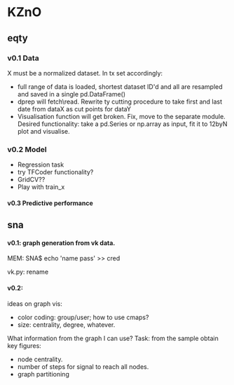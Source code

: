 # KZnO

## eqty 
### v0.1 Data 
X must be a normalized dataset. In tx set accordingly: 
* full range of data is loaded, shortest dataset ID'd and all are resampled and saved in a single pd.DataFrame()
* dprep will fetch\read. Rewrite ty cutting procedure to take first and last date from dataX as cut points for dataY
* Visualisation function will get broken. Fix, move to the separate module. Desired functionality: take a pd.Series or np.array as input, fit it to 12byN plot and visualise. 
### v0.2 Model
* Regression task  
* try TFCoder functionality?
* GridCV??
* Play with train_x

#### v0.3 Predictive performance

## sna
#### v0.1: graph generation from vk data.
MEM: 
SNA$ echo 'name pass' >> cred

vk.py: rename 	
#### v0.2: 
ideas on graph vis:
* color coding: group/user; how to use cmaps?
* size: centrality, degree, whatever. 

What information from the graph I can use?
Task: from the sample obtain key figures:
* node centrality.
* number of steps for signal to reach all nodes.
* graph partitioning 

